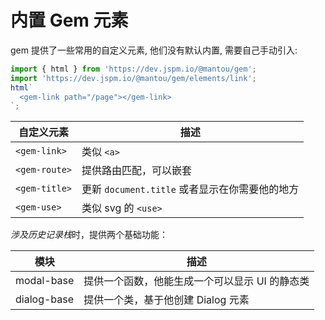 # 内置 Gem 元素

gem 提供了一些常用的自定义元素, 他们没有默认内置, 需要自己手动引入:

```js
import { html } from 'https://dev.jspm.io/@mantou/gem';
import 'https://dev.jspm.io/@mantou/gem/elements/link';
html`
  <gem-link path="/page"></gem-link>
`;
```

| 自定义元素    | 描述                                           |
| ------------- | ---------------------------------------------- |
| `<gem-link>`  | 类似 `<a>`                                     |
| `<gem-route>` | 提供路由匹配，可以嵌套                         |
| `<gem-title>` | 更新 `document.title` 或者显示在你需要他的地方 |
| `<gem-use>`   | 类似 svg 的 `<use>`                            |

*涉及历史记录栈*时，提供两个基础功能：

| 模块        | 描述                                           |
| ----------- | ---------------------------------------------- |
| modal-base  | 提供一个函数，他能生成一个可以显示 UI 的静态类 |
| dialog-base | 提供一个类，基于他创建 Dialog 元素             |
